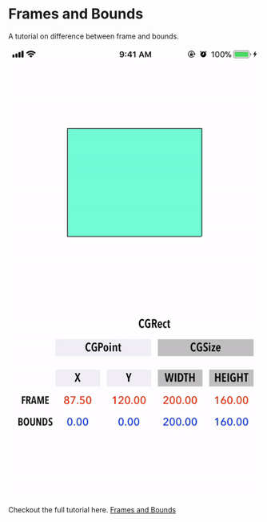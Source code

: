 # Frames and Bounds

A tutorial on difference between frame and bounds.

![Frames & Bounds](/preview.gif?raw=true "Frames & Bounds")

Checkout the full tutorial here.
[Frames and Bounds](https://theswiftdeveloper.com/2017/11/19/frames-bounds)
